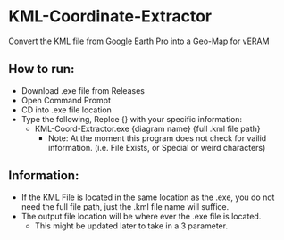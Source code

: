 # KML-Coordinate-Extractor
Convert the KML file from Google Earth Pro into a Geo-Map for vERAM

## How to run:
  - Download .exe file from Releases
  - Open Command Prompt
  - CD into .exe file location
  - Type the following, Replce {} with your specific information:
    - KML-Coord-Extractor.exe {diagram name} {full .kml file path}
      - Note: At the moment this program does not check for vailid information. (i.e. File Exists, or Special or weird characters)

## Information:
  - If the KML File is located in the same location as the .exe, you do not need the full file path, just the .kml file name will suffice.
  - The output file location will be where ever the .exe file is located. 
    - This might be updated later to take in a 3 parameter. 
